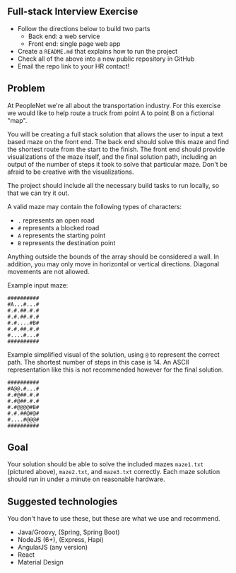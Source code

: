 Full-stack Interview Exercise
---
* Follow the directions below to build two parts
  * Back end: a web service
  * Front end: single page web app
* Create a `README.md` that explains how to run the project
* Check all of the above into a new public repository in GitHub
* Email the repo link to your HR contact!

Problem
---
At PeopleNet we're all about the transportation industry. For this exercise
we would like to help route a truck from point A to point B on a fictional
"map".

You will be creating a full stack solution that allows the user to input a text 
based maze on the front end. The back end should solve this maze and find the 
shortest route from the start to the finish. The front end should provide 
visualizations of the maze itself, and the final solution path, including an output 
of the number of steps it took to solve that particular maze. Don't be afraid 
to be creative with the visualizations.

The project should include all the necessary build tasks to run locally, so that we 
can try it out.

A valid maze may contain the following types of characters:
* `.` represents an open road
* `#` represents a blocked road
* `A` represents the starting point
* `B` represents the destination point

Anything outside the bounds of the array should be considered a wall. In addition, 
you may only move in horizontal or vertical directions. Diagonal movements are 
not allowed.

Example input maze:
```
##########
#A...#...#
#.#.##.#.#
#.#.##.#.#
#.#....#B#
#.#.##.#.#
#....#...#
##########
```

Example simplified visual of the solution, using `@` to represent the correct path.
The shortest number of steps in this case is 14. An ASCII representation like this 
is not recommended however for the final solution.
```
##########
#A@@.#...#
#.#@##.#.#
#.#@##.#.#
#.#@@@@#B#
#.#.##@#@#
#....#@@@#
##########
```

Goal
---
Your solution should be able to solve the included mazes `maze1.txt` (pictured above), 
`maze2.txt`, and `maze3.txt` correctly. Each maze solution should run in under a
minute on reasonable hardware.

Suggested technologies
---
You don't have to use these, but these are what we use and recommend.
* Java/Groovy, (Spring, Spring Boot)
* NodeJS (6+), (Express, Hapi)
* AngularJS (any version)
* React
* Material Design
